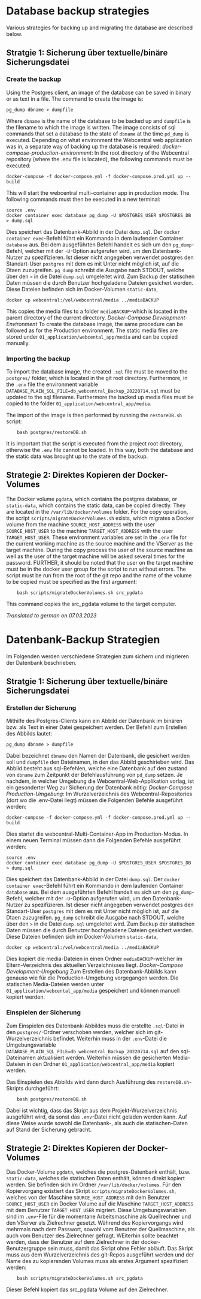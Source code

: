 # Database backup strategies
Various strategies for backing up and migrating the database are described below.
## Stratgie 1: Sicherung über textuelle/binäre Sicherungsdatei
### Create the backup
Using the Postgres client, an image of the database can be saved in binary or as text in a file.
The command to create the image is:
```
pg_dump dbname > dumpfile
```
Where `dbname` is the name of the database to be backed up and `dumpfile` is the filename to which the image is written.
The image consists of sql commands that set a database to the state of `dbname` at the time `pd_dump` is executed.
Depending on what environment the Webcentral web application was in, a separate way of backing up the database is required:
*docker-compose-production-environment*:
In the root directory of the Webcentral repository (where the .env file is located), the following commands must be executed:
```
docker-compose -f docker-compose.yml -f docker-compose.prod.yml up --build
```
This will start the webcentral multi-container app in production mode. The following commands must then be executed in a new terminal:
```
source .env
docker container exec database pg_dump -U $POSTGRES_USER $POSTGRES_DB > dump.sql
```
Dies speichert das Datenbank-Abbild in der Datei `dump.sql`.
Der `docker container exec`-Befehl führt ein Kommando in dem laufenden Container `database` aus. Bei dem ausgeführten Befehl handelt es sich um den
`pg_dump`-Befehl, welcher mit der `-U`-Option aufgerufen wird, um den Datenbank-Nutzer zu spezifizieren. Ist dieser nicht angegeben verwendet postgres den
Standart-User `postgres` mit dem es mit Unter nicht möglich ist, auf die Dtaen zuzugreifen. `pg_dump` schreibt die Ausgabe nach STDOUT, welche über den `>`
in die Datei `dump.sql` umgeleitet wird.
Zum Backup der statischen Daten müssen die durch Benutzer hochgeladene Dateien gesichert werden. Diese Dateien befinden sich im Docker-Volumen `static-data`,
```
docker cp webcentral:/vol/webcentral/media ../mediaBACKUP
```
This copies the media files to a folder `mediaBACKUP`-which is located in the parent directory of the current directory.
*Docker-Compose Development-Environment*
To create the database image, the same procedure can be followed as for the Production environment.
The static media files are stored under `01_application/webcental_app/media` and can be copied manually.
### Importing the backup
To import the database image, the created `.sql` file must be moved to the `postgres/` folder, which is located in the git root directory. Furthermore, in the `.env` file
the environment variable `DATABASE_PLAIN_SQL_FILE=db_webcentral_Backup_20220714.sql` must be updated to the sql filename. Furthermore the backed up
media files must be copied to the folder `01_application/webcentral_app/media`.

The import of the image is then performed by running the `restoreDB.sh` script:
```
    bash postgres/restoreDB.sh
```
It is important that the script is executed from the project root directory, otherwise the `.env` file cannot be loaded.
In this way, both the database and the static data was brought up to the state of the backup.
## Strategie 2: Direktes Kopieren der Docker-Volumes
The Docker volume `pgdata`, which contains the postgres database, or `static-data`, which contains the static data, can be copied directly. They are located in the `/var/lib/docker/volumes` folder.
For the copy operation, the script `scripts/migrateDockerVolumes.sh` exists, which migrates a Docker volume from the machine `SOURCE_HOST_ADDRESS` with the user `SOURCE_HOST_USER` to the machine `TARGET_HOST_ADDRESS` with the user `TARGET_HOST_USER`. These environment variables are set in the `.env` file for the current working machine as the source machine and the VServer as the target machine. During the copy process the user of the source machine as well as the user of the target machine will be asked several times for the password. FURTHER, it should be noted that the user on the target machine must be in the docker user group for the script to run without errors. The script must be run from the root of the git repo and the name of the volume to be copied must be specified as the first argument:
```
    bash scripts/migrateDockerVolumes.sh src_pgdata
```
This command copies the src_pgdata volume to the target computer.

*Translated to german on 07.03.2023*

# Datenbank-Backup Strategien
Im Folgenden werden verschiedene Strategien zum sichern und migrieren der Datenbank beschrieben.
## Stratgie 1: Sicherung über textuelle/binäre Sicherungsdatei
### Erstellen der Sicherung
Mithilfe des Postgres-Clients kann ein Abbild der Datenbank im binären bzw. als Text in einer Datei gespeichert werden.
Der Befehl zum Erstellen des Abbilds lautet:
```
pg_dump dbname > dumpfile
```
Dabei bezeichnet `dbname` den Namen der Datenbank, die gesichert werden soll und `dumpfile` den Dateinamen, in den das Abbild geschirieben wird.
Das Abbild besteht aus sql-Befehlen, welche eine Datenbank auf den zustand von `dbname` zum Zeitpunkt der Befehlausführung von `pd_dump` setzen.
Je nachdem, in welcher Umgebung die Webcentral-Web-Applikation vorlag, ist ein gesonderter Weg zur Sicherung der Datenbank nötig:
*Docker-Compose Production-Umgebung*:
Im Wurzelverzeichnis des Webcentral-Repositories (dort wo die .env-Datei liegt) müssen die Folgenden Befehle ausgeführt werden:
```
docker-compose -f docker-compose.yml -f docker-compose.prod.yml up --build
```
Dies startet die webcentral-Multi-Container-App im Production-Modus. In einem neuen Terminal müssen dann die Folgenden Befehle ausgeführt werden:
```
source .env
docker container exec database pg_dump -U $POSTGRES_USER $POSTGRES_DB > dump.sql
```
Dies speichert das Datenbank-Abbild in der Datei `dump.sql`.
Der `docker container exec`-Befehl führt ein Kommando in dem laufenden Container `database` aus. Bei dem ausgeführten Befehl handelt es sich um den
`pg_dump`-Befehl, welcher mit der `-U`-Option aufgerufen wird, um den Datenbank-Nutzer zu spezifizieren. Ist dieser nicht angegeben verwendet postgres den
Standart-User `postgres` mit dem es mit Unter nicht möglich ist, auf die Dtaen zuzugreifen. `pg_dump` schreibt die Ausgabe nach STDOUT, welche über den `>`
in die Datei `dump.sql` umgeleitet wird.
Zum Backup der statischen Daten müssen die durch Benutzer hochgeladene Dateien gesichert werden. Diese Dateien befinden sich im Docker-Volumen `static-data`,
```
docker cp webcentral:/vol/webcentral/media ../mediaBACKUP
```
Dies kopiert die media-Dateien in einen Ordner `mediaBACKUP`-welcher im Eltern-Verzeichnis des aktuellen Verzeichnisses liegt.
*Docker-Compose Development-Umgebung*
Zum Erstellen des Datenbank-Abbilds kann genauso wie für die Production-Umgebung vorgegangen werden.
Die statischen Media-Dateien werden unter `01_application/webcental_app/media` gespeichert und können manuell kopiert werden.

### Einspielen der Sicherung
Zum Einspielen des Datenbank-Abbildes muss die erstellte `.sql`-Datei in den `postgres/`-Ordner verschoben werden, welcher sich im git-Wurzelverzeichnis befindet. Weiterhin muss in der `.env`-Datei
die Umgebungsvariable `DATABASE_PLAIN_SQL_FILE=db_webcentral_Backup_20220714.sql` auf den sql-Dateinamen aktualisiert werden. Weiterhin müssen die gesicherten
Media-Dateien in den Ordner `01_application/webcentral_app/media` kopiert werden.

Das Einspielen des Abbilds wird dann durch Ausführung des `restoreDB.sh`-Skripts durchgeführt:
```
    bash postgres/restoreDB.sh
```
Dabei ist wichtig, dass das Skript aus dem Projekt-Wurzelverzeichnis ausgeführt wird, da sonst das `.env`-Datei nicht geladen werden kann.
Auf diese Weise wurde sowohl die Datenbank-, als auch die statischen-Daten auf Stand der Sicherung gebracht.

## Strategie 2: Direktes Kopieren der Docker-Volumes
Das Docker-Volume `pgdata`, welches die postgres-Datenbank enthält, bzw. `static-data`, welches die statischen Daten enthält, können direkt kopiert werden. Sie befinden sich im Ordner `/var/lib/docker/volumes`.
Für den Kopiervorgang existiert das Skript `scripts/migrateDockerVolumes.sh`, welches von der Maschine `SOURCE_HOST_ADDRESS` mit dem Benutzer `SOURCE_HOST_USER` ein Docker Volume auf die Maschine `TARGET_HOST_ADDRESS` mit dem Benutzer `TARGET_HOST_USER` migriert. Diese Umgebungsvariablen sind im `.env`-File für die momentane Arbeitsmaschine als Quellrechner und den VServer als Zielrechner gesetzt. Während des Kopiervorgangs wird mehrmals nach dem Passwort, sowohl vom Benutzer der Quellmaschine, als auch vom Benutzer des Zielrechner gefragt. WEiterhin sollte beachtet werden, dass der Benutzer auf dem Zielrechner in der docker-Benutzergruppe sein muss, damit das Skript ohne Fehler abläuft. Das Skript muss aus dem Wurzelverzeichnis des git-Repos ausgeführt werden und der Name des zu kopierenden Volumes muss als erstes Argument spezifiziert werden:
```
    bash scripts/migrateDockerVolumes.sh src_pgdata
```
Dieser Befehl kopiert das src_pgdata Volume auf den Zielrechner.


